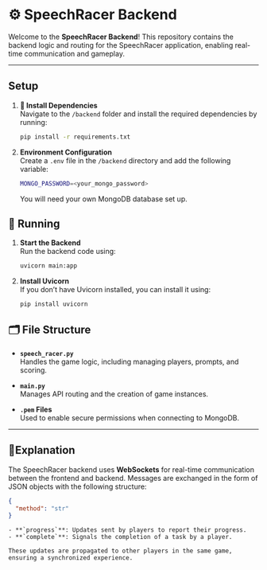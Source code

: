 # ⚙️ SpeechRacer Backend

Welcome to the **SpeechRacer Backend**! This repository contains the backend logic and routing for the SpeechRacer application, enabling real-time communication and gameplay.

---

## **Setup**

1. **🔨 Install Dependencies**  
   Navigate to the `/backend` folder and install the required dependencies by running:  
   ```bash
   pip install -r requirements.txt
   ```

2. **Environment Configuration**  
   Create a `.env` file in the `/backend` directory and add the following variable:
   ```bash
   MONGO_PASSWORD=<your_mongo_password>
   ```
   You will need your own MongoDB database set up.

## **🏃 Running**

1. **Start the Backend**  
   Run the backend code using:  
   ```bash
   uvicorn main:app
   ```

2. **Install Uvicorn**  
   If you don’t have Uvicorn installed, you can install it using:  
   ```bash
   pip install uvicorn
   ```

## **🗂️ File Structure**

- **`speech_racer.py`**  
  Handles the game logic, including managing players, prompts, and scoring.

- **`main.py`**  
  Manages API routing and the creation of game instances.

- **`.pem` Files**  
  Used to enable secure permissions when connecting to MongoDB.

---

## **🔌Explanation**

The SpeechRacer backend uses **WebSockets** for real-time communication between the frontend and backend. Messages are exchanged in the form of JSON objects with the following structure:  
```json
{
  "method": "str"
}
```

``` **Message Types**
- **`progress`**: Updates sent by players to report their progress.
- **`complete`**: Signals the completion of a task by a player.

These updates are propagated to other players in the same game, ensuring a synchronized experience.
```
